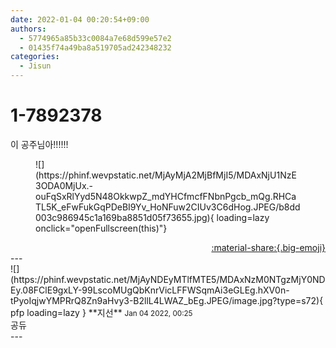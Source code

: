 ```yaml
---
date: 2022-01-04 00:20:54+09:00
authors:
  - 5774965a85b33c0084a7e68d599e57e2
  - 01435f74a49ba8a519705ad242348232
categories:
  - Jisun
---
```


# 1-7892378

<div class="post-container" markdown="1">
<div class="content-container md-sidebar__scrollwrap" markdown="1">

이 공주님아!!!!!!
<figure markdown="1">
![](https://phinf.wevpstatic.net/MjAyMjA2MjBfMjI5/MDAxNjU1NzE3ODA0MjUx.-ouFqSxRlYyd5N48OkkwpZ_mdYHCfmcfFNbnPgcb_mQg.RHCaTL5K_eFwFukGqPDeBI9Yv_HoNFuw2CIUv3C6dHog.JPEG/b8dd003c986945c1a169ba8851d05f73655.jpg){ loading=lazy onclick="openFullscreen(this)"}
</figure>


</div>
</div>

<div style="text-align: right;" markdown="1">
<a href="https://weverse.io/fromis9/fanpost/1-7892378" style="text-align: right;">:material-share:{.big-emoji}</a>
</div>
---

<div class="comments-container md-sidebar__scrollwrap" markdown="1">
<div class="comment" markdown="1">
<div class='id-container' markdown="1">
![](https://phinf.wevpstatic.net/MjAyNDEyMTlfMTE5/MDAxNzM0NTgzMjY0NDEy.08FClE9gxLY-99LscoMUgQbKnrVicLFFWSqmAi3eGLEg.hXV0n-tPyoIqjwYMPRrQ8Zn9aHvy3-B2llL4LWAZ_bEg.JPEG/image.jpg?type=s72){ pfp loading=lazy }
**<span class="artist">지선</span>** <small>Jan 04 2022, 00:25</small><br>
</div>
<div class='comment-body' markdown="1">
공듀
</div>
</div>
</div>
---
